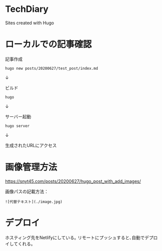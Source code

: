 # TechDiary
Sites created with Hugo

# ローカルでの記事確認
記事作成
```
hugo new posts/20200627/test_post/index.md
```

↓

ビルド
```
hugo
```

↓

サーバー起動
```
hugo server
```

↓

生成されたURLにアクセス


# 画像管理方法
https://snyt45.com/posts/20200627/hugo_post_with_add_images/

画像パスの記載方法：
```
![代替テキスト](./image.jpg)
```

# デプロイ
ホスティング先をNetlifyにしている｡
リモートにプッシュすると､自動でデプロイしてくれる｡
